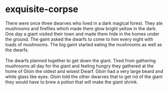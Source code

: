 # exquisite-corpse

There were once three dwarves who lived in a dark magical forest.
They ate mushrooms and fireflies which made them glow bright yellow in the dark.
One day a giant visited their town and made them hide in the homes under the ground.
The gaint asked the dwarfs to come to him every night with loads of mushrooms.
The big gaint started eating the mushrooms as well as the dwarfs.<br><br>
The dwarfs planned together to get down the giant.
Tired from gathering mushrooms all day for the giant and feeling hungry they gathered
at the home of Gloin the oldest and wisest Dwarf. Gloin had a very large beard and white glass like
eyes. Gloin told the other dwarves that to get rid of the giant they would have to brew a potion that will make 
the giant shrink.